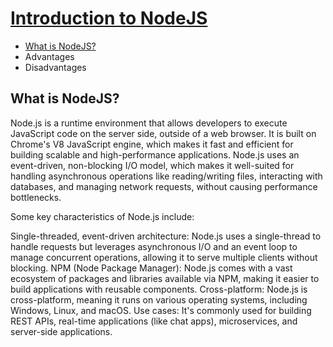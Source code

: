 
# [Introduction to NodeJS](#introduction-to-nodejs)

- [What is NodeJS?](#what-is-nodejs)
- Advantages
- Disadvantages

## What is NodeJS?
Node.js is a runtime environment that allows developers to execute JavaScript code on the server side, outside of a web browser. It is built on Chrome's V8 JavaScript engine, which makes it fast and efficient for building scalable and high-performance applications. Node.js uses an event-driven, non-blocking I/O model, which makes it well-suited for handling asynchronous operations like reading/writing files, interacting with databases, and managing network requests, without causing performance bottlenecks.

Some key characteristics of Node.js include:

Single-threaded, event-driven architecture: Node.js uses a single-thread to handle requests but leverages asynchronous I/O and an event loop to manage concurrent operations, allowing it to serve multiple clients without blocking.
NPM (Node Package Manager): Node.js comes with a vast ecosystem of packages and libraries available via NPM, making it easier to build applications with reusable components.
Cross-platform: Node.js is cross-platform, meaning it runs on various operating systems, including Windows, Linux, and macOS.
Use cases: It's commonly used for building REST APIs, real-time applications (like chat apps), microservices, and server-side applications.

